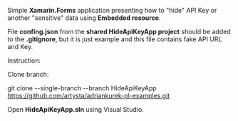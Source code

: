 Simple **Xamarin.Forms** application presenting how to "hide" API Key or another "sensitive" data using **Embedded resource**.

File **confing.json** from the **shared HideApiKeyApp project** should be added to the **.gitignore**, but it is just example and this file contains fake API URL and Key.

Instruction:

Clone branch:

git clone --single-branch --branch HideApiKeyApp https://github.com/artysta/adriankurek-pl-examples.git

Open **HideApiKeyApp.sln** using Visual Studio.
